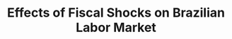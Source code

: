 ---
title        : "Effects of Fiscal Shocks on Brazilian Labor Market"
collection   : portuguese
permalink    : /portuguese/fiscal_labor
doilink      : "https://doi.org/10.1590/S0034-71402013000200002"
journal      : 'Revista Brasileira de Economia'
year         : "2013"
coauthors    : {"Igor E. M. Silva",
                "Marcelo E. A. Silva" : https://sites.google.com/site/marceloeasilva/}
buttons      : 
    wppdf    : 
    wplink   : "https://www.anpec.org.br/encontro/2011/inscricao/arquivos/000-ede137cf4e6b2040116d9a4d333e845f.pdf"
    bibtex   : "/files/fiscallabor_cite.txt"
    repfiles : 
---